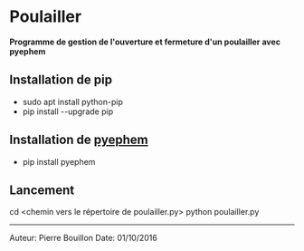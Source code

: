 # Poulailler
**Programme de gestion de l'ouverture et fermeture d'un poulailler avec pyephem**

## Installation de pip
* sudo apt install python-pip
* pip install --upgrade pip

## Installation de [pyephem](http://rhodesmill.org/pyephem/)
* pip install pyephem

## Lancement

cd <chemin vers le répertoire de poulailler.py>
python poulailler.py

-------------------------------------
Auteur: Pierre Bouillon
Date: 01/10/2016
